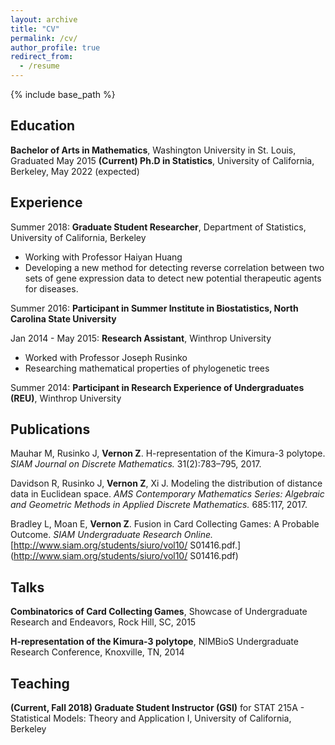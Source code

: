 ```yaml
---
layout: archive
title: "CV"
permalink: /cv/
author_profile: true
redirect_from:
  - /resume
---
```


{% include base_path %}

Education
------
**Bachelor of Arts in Mathematics**, Washington University in St. Louis, Graduated May 2015
**(Current) Ph.D in Statistics**, University of California, Berkeley, May 2022 (expected)

Experience
------
Summer 2018: **Graduate Student Researcher**, Department of Statistics, University of California, Berkeley
  * Working with Professor Haiyan Huang 
  * Developing a new method for detecting reverse correlation between two sets of gene expression data to detect new potential therapeutic agents for diseases.

Summer 2016: **Participant in Summer Institute in Biostatistics, North Carolina State University**

Jan 2014 - May 2015: **Research Assistant**, Winthrop University
  * Worked with Professor Joseph Rusinko
  * Researching mathematical properties of phylogenetic trees

Summer 2014: **Participant in Research Experience of Undergraduates (REU)**, Winthrop University


Publications
------
Mauhar M, Rusinko J, **Vernon Z**.  H-representation of the Kimura-3 polytope.  *SIAM Journal on Discrete Mathematics.* 31(2):783–795, 2017.

Davidson R, Rusinko J, **Vernon Z**, Xi J. Modeling the distribution of distance data in Euclidean space.  *AMS Contemporary Mathematics Series: Algebraic and Geometric Methods in Applied Discrete Mathematics.* 685:117, 2017.

Bradley L, Moan E, **Vernon Z**. Fusion in Card Collecting Games: A Probable Outcome. *SIAM Undergraduate Research Online.* [http://www.siam.org/students/siuro/vol10/ S01416.pdf.](http://www.siam.org/students/siuro/vol10/ S01416.pdf)

Talks
------
**Combinatorics of Card Collecting Games**, Showcase of Undergraduate Research and Endeavors, Rock Hill, SC, 2015

**H-representation of the Kimura-3 polytope**, NIMBioS Undergraduate Research Conference, Knoxville, TN, 2014

Teaching
------
**(Current, Fall 2018) Graduate Student Instructor (GSI)** for STAT 215A - Statistical Models: Theory and Application I, University of California, Berkeley
  
